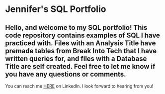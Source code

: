 # Jennifer's SQL Portfolio
## Hello, and welcome to my SQL portfolio! This code repository contains examples of SQL I have practiced with. Files with an Analysis Title have premade tables from Break Into Tech that I have written queries for, and files with a Database Title are self created. Feel free to let me know if you have any questions or comments.
You can reach me [HERE](https://www.linkedin.com/in/jennifermarienicholson) on LinkedIn. I look forward to hearing from you!
